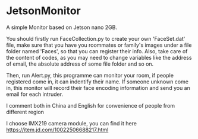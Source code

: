 # JetsonMonitor
A simple Monitor based on Jetson nano 2GB.

You should firstly run FaceCollection.py to create your own 'FaceSet.dat' file, make sure that you have you roommates or family's images under a file folder named 'Faces', so that you can register their info. Also, take care of the content of codes, as you may need to change variables like the address of email, the absolute address of some file folder and so on.

Then, run Alert.py, this programme can monitor your room, if people registered come in, it can indentify their name. If someone unknown come in, this monitor will record their face encoding information and send you an email for each intruder.

I comment both in China and English for convenience of people from different region

I choose IMX219 camera module, you can find it here https://item.jd.com/10022506688217.html
